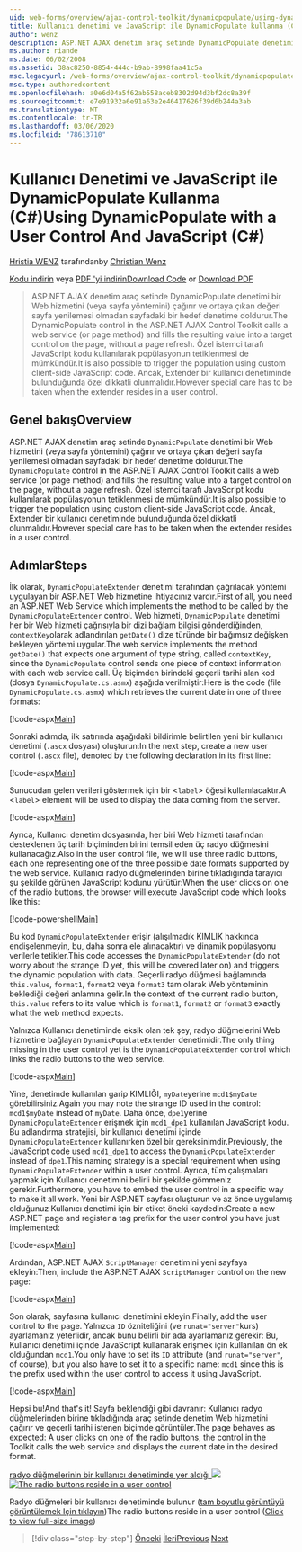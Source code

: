 ```yaml
---
uid: web-forms/overview/ajax-control-toolkit/dynamicpopulate/using-dynamicpopulate-with-a-user-control-and-javascript-cs
title: Kullanıcı denetimi ve JavaScript ile DynamicPopulate kullanma (C#) | Microsoft Docs
author: wenz
description: ASP.NET AJAX denetim araç setinde DynamicPopulate denetimi bir Web hizmeti (veya sayfa yöntemi) çağırır ve elde edilen değeri t üzerindeki bir hedef denetime doldurur...
ms.author: riande
ms.date: 06/02/2008
ms.assetid: 38ac8250-8854-444c-b9ab-8998faa41c5a
msc.legacyurl: /web-forms/overview/ajax-control-toolkit/dynamicpopulate/using-dynamicpopulate-with-a-user-control-and-javascript-cs
msc.type: authoredcontent
ms.openlocfilehash: a0e6d04a5f62ab558aceb8302d94d3bf2dc8a39f
ms.sourcegitcommit: e7e91932a6e91a63e2e46417626f39d6b244a3ab
ms.translationtype: MT
ms.contentlocale: tr-TR
ms.lasthandoff: 03/06/2020
ms.locfileid: "78613710"
---
```

# <a name="using-dynamicpopulate-with-a-user-control-and-javascript-c"></a><span data-ttu-id="2eddf-103">Kullanıcı Denetimi ve JavaScript ile DynamicPopulate Kullanma (C#)</span><span class="sxs-lookup"><span data-stu-id="2eddf-103">Using DynamicPopulate with a User Control And JavaScript (C#)</span></span>

<span data-ttu-id="2eddf-104">[Hristia WENZ](https://github.com/wenz) tarafından</span><span class="sxs-lookup"><span data-stu-id="2eddf-104">by [Christian Wenz](https://github.com/wenz)</span></span>

<span data-ttu-id="2eddf-105">[Kodu indirin](https://download.microsoft.com/download/d/8/f/d8f2f6f9-1b7c-46ad-9252-e1fc81bdea3e/dynamicpopulate2.cs.zip) veya [PDF 'yi indirin](https://download.microsoft.com/download/b/6/a/b6ae89ee-df69-4c87-9bfb-ad1eb2b23373/dynamicpopulate2CS.pdf)</span><span class="sxs-lookup"><span data-stu-id="2eddf-105">[Download Code](https://download.microsoft.com/download/d/8/f/d8f2f6f9-1b7c-46ad-9252-e1fc81bdea3e/dynamicpopulate2.cs.zip) or [Download PDF](https://download.microsoft.com/download/b/6/a/b6ae89ee-df69-4c87-9bfb-ad1eb2b23373/dynamicpopulate2CS.pdf)</span></span>

> <span data-ttu-id="2eddf-106">ASP.NET AJAX denetim araç setinde DynamicPopulate denetimi bir Web hizmetini (veya sayfa yöntemini) çağırır ve ortaya çıkan değeri sayfa yenilemesi olmadan sayfadaki bir hedef denetime doldurur.</span><span class="sxs-lookup"><span data-stu-id="2eddf-106">The DynamicPopulate control in the ASP.NET AJAX Control Toolkit calls a web service (or page method) and fills the resulting value into a target control on the page, without a page refresh.</span></span> <span data-ttu-id="2eddf-107">Özel istemci tarafı JavaScript kodu kullanılarak popülasyonun tetiklenmesi de mümkündür.</span><span class="sxs-lookup"><span data-stu-id="2eddf-107">It is also possible to trigger the population using custom client-side JavaScript code.</span></span> <span data-ttu-id="2eddf-108">Ancak, Extender bir kullanıcı denetiminde bulunduğunda özel dikkatli olunmalıdır.</span><span class="sxs-lookup"><span data-stu-id="2eddf-108">However special care has to be taken when the extender resides in a user control.</span></span>

## <a name="overview"></a><span data-ttu-id="2eddf-109">Genel bakış</span><span class="sxs-lookup"><span data-stu-id="2eddf-109">Overview</span></span>

<span data-ttu-id="2eddf-110">ASP.NET AJAX denetim araç setinde `DynamicPopulate` denetimi bir Web hizmetini (veya sayfa yöntemini) çağırır ve ortaya çıkan değeri sayfa yenilemesi olmadan sayfadaki bir hedef denetime doldurur.</span><span class="sxs-lookup"><span data-stu-id="2eddf-110">The `DynamicPopulate` control in the ASP.NET AJAX Control Toolkit calls a web service (or page method) and fills the resulting value into a target control on the page, without a page refresh.</span></span> <span data-ttu-id="2eddf-111">Özel istemci tarafı JavaScript kodu kullanılarak popülasyonun tetiklenmesi de mümkündür.</span><span class="sxs-lookup"><span data-stu-id="2eddf-111">It is also possible to trigger the population using custom client-side JavaScript code.</span></span> <span data-ttu-id="2eddf-112">Ancak, Extender bir kullanıcı denetiminde bulunduğunda özel dikkatli olunmalıdır.</span><span class="sxs-lookup"><span data-stu-id="2eddf-112">However special care has to be taken when the extender resides in a user control.</span></span>

## <a name="steps"></a><span data-ttu-id="2eddf-113">Adımlar</span><span class="sxs-lookup"><span data-stu-id="2eddf-113">Steps</span></span>

<span data-ttu-id="2eddf-114">İlk olarak, `DynamicPopulateExtender` denetimi tarafından çağrılacak yöntemi uygulayan bir ASP.NET Web hizmetine ihtiyacınız vardır.</span><span class="sxs-lookup"><span data-stu-id="2eddf-114">First of all, you need an ASP.NET Web Service which implements the method to be called by the `DynamicPopulateExtender` control.</span></span> <span data-ttu-id="2eddf-115">Web hizmeti, `DynamicPopulate` denetimi her bir Web hizmeti çağrısıyla bir dizi bağlam bilgisi gönderdiğinden, `contextKey`olarak adlandırılan `getDate()` dize türünde bir bağımsız değişken bekleyen yöntemi uygular.</span><span class="sxs-lookup"><span data-stu-id="2eddf-115">The web service implements the method `getDate()` that expects one argument of type string, called `contextKey`, since the `DynamicPopulate` control sends one piece of context information with each web service call.</span></span> <span data-ttu-id="2eddf-116">Üç biçimden birindeki geçerli tarihi alan kod (dosya `DynamicPopulate.cs.asmx`) aşağıda verilmiştir:</span><span class="sxs-lookup"><span data-stu-id="2eddf-116">Here is the code (file `DynamicPopulate.cs.asmx`) which retrieves the current date in one of three formats:</span></span>

[!code-aspx[Main](using-dynamicpopulate-with-a-user-control-and-javascript-cs/samples/sample1.aspx)]

<span data-ttu-id="2eddf-117">Sonraki adımda, ilk satırında aşağıdaki bildirimle belirtilen yeni bir kullanıcı denetimi (`.ascx` dosyası) oluşturun:</span><span class="sxs-lookup"><span data-stu-id="2eddf-117">In the next step, create a new user control (`.ascx` file), denoted by the following declaration in its first line:</span></span>

[!code-aspx[Main](using-dynamicpopulate-with-a-user-control-and-javascript-cs/samples/sample2.aspx)]

<span data-ttu-id="2eddf-118">Sunucudan gelen verileri göstermek için bir &lt;`label`&gt; öğesi kullanılacaktır.</span><span class="sxs-lookup"><span data-stu-id="2eddf-118">A &lt;`label`&gt; element will be used to display the data coming from the server.</span></span>

[!code-aspx[Main](using-dynamicpopulate-with-a-user-control-and-javascript-cs/samples/sample3.aspx)]

<span data-ttu-id="2eddf-119">Ayrıca, Kullanıcı denetim dosyasında, her biri Web hizmeti tarafından desteklenen üç tarih biçiminden birini temsil eden üç radyo düğmesini kullanacağız.</span><span class="sxs-lookup"><span data-stu-id="2eddf-119">Also in the user control file, we will use three radio buttons, each one representing one of the three possible date formats supported by the web service.</span></span> <span data-ttu-id="2eddf-120">Kullanıcı radyo düğmelerinden birine tıkladığında tarayıcı şu şekilde görünen JavaScript kodunu yürütür:</span><span class="sxs-lookup"><span data-stu-id="2eddf-120">When the user clicks on one of the radio buttons, the browser will execute JavaScript code which looks like this:</span></span>

[!code-powershell[Main](using-dynamicpopulate-with-a-user-control-and-javascript-cs/samples/sample4.ps1)]

<span data-ttu-id="2eddf-121">Bu kod `DynamicPopulateExtender` erişir (alışılmadık KIMLIK hakkında endişelenmeyin, bu, daha sonra ele alınacaktır) ve dinamik popülasyonu verilerle tetikler.</span><span class="sxs-lookup"><span data-stu-id="2eddf-121">This code accesses the `DynamicPopulateExtender` (do not worry about the strange ID yet, this will be covered later on) and triggers the dynamic population with data.</span></span> <span data-ttu-id="2eddf-122">Geçerli radyo düğmesi bağlamında `this.value`, `format1`, `format2` veya `format3` tam olarak Web yönteminin beklediği değeri anlamına gelir.</span><span class="sxs-lookup"><span data-stu-id="2eddf-122">In the context of the current radio button, `this.value` refers to its value which is `format1`, `format2` or `format3` exactly what the web method expects.</span></span>

<span data-ttu-id="2eddf-123">Yalnızca Kullanıcı denetiminde eksik olan tek şey, radyo düğmelerini Web hizmetine bağlayan `DynamicPopulateExtender` denetimidir.</span><span class="sxs-lookup"><span data-stu-id="2eddf-123">The only thing missing in the user control yet is the `DynamicPopulateExtender` control which links the radio buttons to the web service.</span></span>

[!code-aspx[Main](using-dynamicpopulate-with-a-user-control-and-javascript-cs/samples/sample5.aspx)]

<span data-ttu-id="2eddf-124">Yine, denetimde kullanılan garip KIMLIĞI, `myDate`yerine `mcd1$myDate` görebilirsiniz.</span><span class="sxs-lookup"><span data-stu-id="2eddf-124">Again you may note the strange ID used in the control: `mcd1$myDate` instead of `myDate`.</span></span> <span data-ttu-id="2eddf-125">Daha önce, `dpe1`yerine `DynamicPopulateExtender` erişmek için `mcd1_dpe1` kullanılan JavaScript kodu. Bu adlandırma stratejisi, bir kullanıcı denetimi içinde `DynamicPopulateExtender` kullanırken özel bir gereksinimdir.</span><span class="sxs-lookup"><span data-stu-id="2eddf-125">Previously, the JavaScript code used `mcd1_dpe1` to access the `DynamicPopulateExtender` instead of `dpe1`.This naming strategy is a special requirement when using `DynamicPopulateExtender` within a user control.</span></span> <span data-ttu-id="2eddf-126">Ayrıca, tüm çalışmaları yapmak için Kullanıcı denetimini belirli bir şekilde gömmeniz gerekir.</span><span class="sxs-lookup"><span data-stu-id="2eddf-126">Furthermore, you have to embed the user control in a specific way to make it all work.</span></span> <span data-ttu-id="2eddf-127">Yeni bir ASP.NET sayfası oluşturun ve az önce uygulamış olduğunuz Kullanıcı denetimi için bir etiket öneki kaydedin:</span><span class="sxs-lookup"><span data-stu-id="2eddf-127">Create a new ASP.NET page and register a tag prefix for the user control you have just implemented:</span></span>

[!code-aspx[Main](using-dynamicpopulate-with-a-user-control-and-javascript-cs/samples/sample6.aspx)]

<span data-ttu-id="2eddf-128">Ardından, ASP.NET AJAX `ScriptManager` denetimini yeni sayfaya ekleyin:</span><span class="sxs-lookup"><span data-stu-id="2eddf-128">Then, include the ASP.NET AJAX `ScriptManager` control on the new page:</span></span>

[!code-aspx[Main](using-dynamicpopulate-with-a-user-control-and-javascript-cs/samples/sample7.aspx)]

<span data-ttu-id="2eddf-129">Son olarak, sayfasına kullanıcı denetimini ekleyin.</span><span class="sxs-lookup"><span data-stu-id="2eddf-129">Finally, add the user control to the page.</span></span> <span data-ttu-id="2eddf-130">Yalnızca `ID` özniteliğini (ve `runat="server"`kurs) ayarlamanız yeterlidir, ancak bunu belirli bir ada ayarlamanız gerekir: Bu, Kullanıcı denetimi içinde JavaScript kullanarak erişmek için kullanılan ön ek olduğundan `mcd1`.</span><span class="sxs-lookup"><span data-stu-id="2eddf-130">You only have to set its `ID` attribute (and `runat="server"`, of course), but you also have to set it to a specific name: `mcd1` since this is the prefix used within the user control to access it using JavaScript.</span></span>

[!code-aspx[Main](using-dynamicpopulate-with-a-user-control-and-javascript-cs/samples/sample8.aspx)]

<span data-ttu-id="2eddf-131">Hepsi bu!</span><span class="sxs-lookup"><span data-stu-id="2eddf-131">And that's it!</span></span> <span data-ttu-id="2eddf-132">Sayfa beklendiği gibi davranır: Kullanıcı radyo düğmelerinden birine tıkladığında araç setinde denetim Web hizmetini çağırır ve geçerli tarihi istenen biçimde görüntüler.</span><span class="sxs-lookup"><span data-stu-id="2eddf-132">The page behaves as expected: A user clicks on one of the radio buttons, the control in the Toolkit calls the web service and displays the current date in the desired format.</span></span>

<span data-ttu-id="2eddf-133">[radyo düğmelerinin bir kullanıcı denetiminde yer aldığı ![](using-dynamicpopulate-with-a-user-control-and-javascript-cs/_static/image2.png)](using-dynamicpopulate-with-a-user-control-and-javascript-cs/_static/image1.png)</span><span class="sxs-lookup"><span data-stu-id="2eddf-133">[![The radio buttons reside in a user control](using-dynamicpopulate-with-a-user-control-and-javascript-cs/_static/image2.png)](using-dynamicpopulate-with-a-user-control-and-javascript-cs/_static/image1.png)</span></span>

<span data-ttu-id="2eddf-134">Radyo düğmeleri bir kullanıcı denetiminde bulunur ([tam boyutlu görüntüyü görüntülemek Için tıklayın](using-dynamicpopulate-with-a-user-control-and-javascript-cs/_static/image3.png))</span><span class="sxs-lookup"><span data-stu-id="2eddf-134">The radio buttons reside in a user control ([Click to view full-size image](using-dynamicpopulate-with-a-user-control-and-javascript-cs/_static/image3.png))</span></span>

> [!div class="step-by-step"]
> <span data-ttu-id="2eddf-135">[Önceki](dynamically-populating-a-control-using-javascript-code-cs.md)
> [İleri](dynamically-populating-a-control-vb.md)</span><span class="sxs-lookup"><span data-stu-id="2eddf-135">[Previous](dynamically-populating-a-control-using-javascript-code-cs.md)
[Next](dynamically-populating-a-control-vb.md)</span></span>
